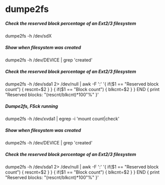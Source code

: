 # dumpe2fs

##### Check the reserved block percentage of an Ext2/3 filesystem

   dumpe2fs  -h /dev/sdX

##### Show when filesystem was created

   dumpe2fs  -h /dev/DEVICE | grep 'created'

##### Check the reserved block percentage of an Ext2/3 filesystem

   dumpe2fs  -h /dev/sda1 2> /dev/null | awk -F ':' '{ if($1 == "Reserved block count") { rescnt=$2 } } { if($1 == "Block count") { blkcnt=$2 } } END { print "Reserved blocks: "(rescnt/blkcnt)*100"%" }'

##### Dumpe2fs, FSck running

   dumpe2fs  -h /dev/xvda1 | egrep -i 'mount count|check'

##### Show when filesystem was created

   dumpe2fs  -h /dev/DEVICE | grep 'created'

##### Check the reserved block percentage of an Ext2/3 filesystem

   dumpe2fs  -h /dev/sda1 2> /dev/null | awk -F ':' '{ if($1 == "Reserved block count") { rescnt=$2 } } { if($1 == "Block count") { blkcnt=$2 } } END { print "Reserved blocks: "(rescnt/blkcnt)*100"%" }'
